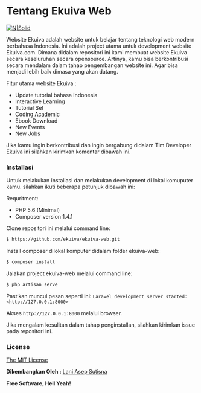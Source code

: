 # Tentang Ekuiva Web

[![N|Solid](https://cldup.com/dTxpPi9lDf.thumb.png)](https://nodesource.com/products/nsolid)

Website Ekuiva adalah website untuk belajar tentang teknologi web modern berbahasa Indonesia. Ini adalah project utama untuk development website Ekuiva.com. Dimana didalam repositori ini kami membuat website Ekuiva secara keseluruhan secara opensource. Artinya, kamu bisa berkontribusi secara mendalam dalam tahap pengembangan website ini. Agar bisa menjadi lebih baik dimasa yang akan datang. 

Fitur utama website Ekuiva :
  - Update tutorial bahasa Indonesia
  - Interactive Learning
  - Tutorial Set
  - Coding Academic
  - Ebook Download 
  - New Events
  - New Jobs 

Jika kamu ingin berkontribusi dan ingin bergabung didalam Tim Developer Ekuiva ini silahkan kirimkan komentar dibawah ini.

### Installasi
Untuk melakukan installasi dan melakukan development di lokal komuputer kamu. silahkan ikuti beberapa petunjuk dibawah ini:

Requritment:
- PHP 5.6 (Minimal)
- Composer version 1.4.1 

Clone repositori ini melalui command line:
```sh
$ https://github.com/ekuiva/ekuiva-web.git
```
Install composer dilokal komputer didalam folder ekuiva-web:
```sh
$ composer install
```
Jalakan project ekuiva-web melalui command line:
```sh
$ php artisan serve
```
Pastikan muncul pesan seperti ini:
`Laravel development server started: <http://127.0.0.1:8000>`

Akses `http://127.0.0.1:8000` melalui browser.

Jika mengalam kesulitan dalam tahap penginstallan, silahkan kirimkan issue pada repositori ini.

### License

[The MIT License](https://opensource.org/licenses/MIT)

**Dikembangkan Oleh :**
[Lani Asep Sutisna](https://github.com/laniasepsutisna)

**Free Software, Hell Yeah!**

